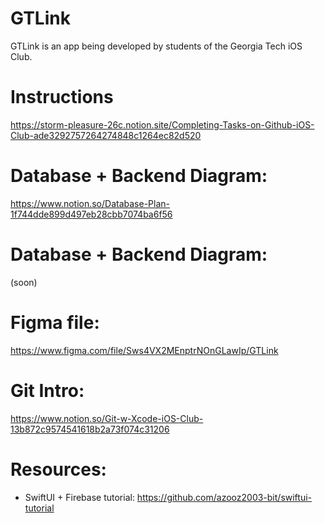 # GTLink

GTLink is an app being developed by students of the Georgia Tech iOS Club.

# Instructions

https://storm-pleasure-26c.notion.site/Completing-Tasks-on-Github-iOS-Club-ade3292757264274848c1264ec82d520

# Database + Backend Diagram: 
https://www.notion.so/Database-Plan-1f744dde899d497eb28cbb7074ba6f56

# Database + Backend Diagram: 
(soon)

# Figma file: 

https://www.figma.com/file/Sws4VX2MEnptrNOnGLawIp/GTLink

# Git Intro: 

https://www.notion.so/Git-w-Xcode-iOS-Club-13b872c9574541618b2a73f074c31206


# Resources:

- SwiftUI + Firebase tutorial: https://github.com/azooz2003-bit/swiftui-tutorial
